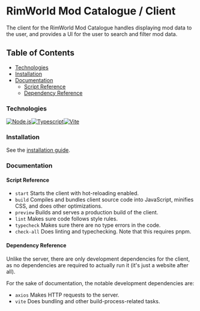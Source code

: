 # RimWorld Mod Catalogue / Client <!-- omit in toc -->

The client for the RimWorld Mod Catalogue handles displaying mod data to the user, and provides a UI for the user to search and filter mod data.

## Table of Contents <!-- omit in toc -->

- [Technologies](#technologies)
- [Installation](#installation)
- [Documentation](#documentation)
  - [Script Reference](#script-reference)
  - [Dependency Reference](#dependency-reference)

### Technologies

<div style="display: flex">

  <a href="https://nodejs.org/">
  <img alt="Node.js" src="https://img.shields.io/badge/Node.js-43853D?style=for-the-badge&logo=node.js&logoColor=white" />
  </a>

  <a href="https://www.typescriptlang.org/">
  <img alt="Typescript" src="https://img.shields.io/badge/TypeScript-007ACC?style=for-the-badge&logo=typescript&logoColor=white" />
  </a>
  <a href="https://vitejs.dev/">
  <img alt="Vite" src="https://img.shields.io/badge/Vite-646CFF?logo=vite&logoColor=fff&style=for-the-badge" />
  </a>

</div>

### Installation

See the [installation guide](./docs/InstallationGuide.md).

### Documentation

#### Script Reference

- `start` Starts the client with hot-reloading enabled.
- `build` Compiles and bundles client source code into JavaScript, minifies CSS, and does other optimizations.
- `preview` Builds and serves a production build of the client.
- `lint` Makes sure code follows style rules.
- `typecheck` Makes sure there are no type errors in the code.
- `check-all` Does linting and typechecking. Note that this requires pnpm.

#### Dependency Reference

Unlike the server, there are only development dependencies for the client, as no dependencies are required to actually run it (it's just a website after all).

For the sake of documentation, the notable development dependencies are:

- `axios` Makes HTTP requests to the server.
- `vite` Does bundling and other build-process-related tasks.



